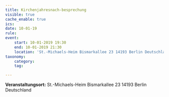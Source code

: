 ```yaml
---
title: Kirchenjahresnach-besprechung
visible: true
cache_enable: true
ics: 
date: 10-01-19
rule: 
event:
	start: 10-01-2019 19:30
	end: 10-01-2019 21:30
	location: 'St.-Michaels-Heim Bismarkallee 23 14193 Berlin Deutschland'
taxonomy:
	category: 
	tag: 

---
```




**Veranstaltungsort:** St.-Michaels-Heim
Bismarkallee 23
14193 Berlin
Deutschland

